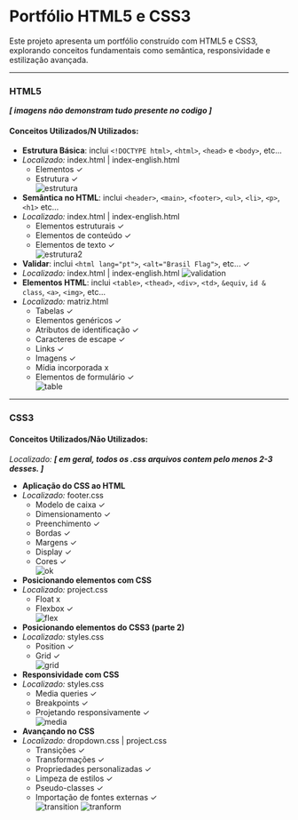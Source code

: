 # Portfólio HTML5 e CSS3

Este projeto apresenta um portfólio construído com HTML5 e CSS3, explorando conceitos fundamentais como semântica, responsividade e estilização avançada.

---

### HTML5
___[ imagens não demonstram tudo presente no codigo ]___

#### Conceitos Utilizados/N Utilizados:
- **Estrutura Básica**: inclui `<!DOCTYPE html>`, `<html>`, `<head>` e `<body>`, etc...
- *Localizado:* index.html | index-english.html
  - Elementos ✓
  - Estrutura ✓ <br>
![estrutura](https://github.com/user-attachments/assets/9f72f025-c7dd-486e-85b9-96da25d71f2a)
- **Semântica no HTML**: inclui `<header>`, `<main>`, `<footer>`, `<ul>`, `<li>`, `<p>`, `<h1>` etc...
- *Localizado:* index.html | index-english.html
  - Elementos estruturais ✓
  - Elementos de conteúdo ✓
  - Elementos de texto ✓ <br>
![estrutura2](https://github.com/user-attachments/assets/6962e794-eb72-4a40-9907-e09a26363709)
- **Validar**: inclui `<html lang="pt">`, `<alt="Brasil Flag">`, etc... ✓ <br>
- *Localizado:* index.html | index-english.html
![validation](https://github.com/user-attachments/assets/3e9a9013-0c7f-4289-aa6d-6da6996faf11)
- **Elementos HTML**: inclui `<table>`, `<thead>`, `<div>`, `<td>`, `&equiv`, `id & class`, `<a>`, `<img>`, etc... <br>
- *Localizado:* matriz.html
  - Tabelas ✓
  - Elementos genéricos ✓
  - Atributos de identificação ✓
  - Caracteres de escape ✓
  - Links ✓
  - Imagens ✓
  - Mídia incorporada x
  - Elementos de formulário ✓ <br>
![table](https://github.com/user-attachments/assets/0fd459ba-6b26-461b-a0ce-973f21cbce3f)
---

### CSS3

#### Conceitos Utilizados/Não Utilizados: 
 *Localizado:* ___[ em geral, todos os .css arquivos contem pelo menos 2-3 desses. ]___
- **Aplicação do CSS ao HTML**
- *Localizado:* footer.css
  - Modelo de caixa ✓
  - Dimensionamento ✓
  - Preenchimento ✓
  - Bordas ✓
  - Margens ✓
  - Display ✓
  - Cores ✓ <br>
![ok](https://github.com/user-attachments/assets/99865e26-df42-484e-9118-eb67b56f24f9)
- **Posicionando elementos com CSS**
- *Localizado:* project.css
  - Float x
  - Flexbox ✓ <br>
![flex](https://github.com/user-attachments/assets/f89c88e2-a1fc-48ed-9381-da3a868db14e)
- **Posicionando elementos do CSS3 (parte 2)**
- *Localizado:* styles.css
  - Position ✓
  - Grid ✓ <br>
![grid](https://github.com/user-attachments/assets/11e17a2e-77a5-43ef-8aca-f61f0381a5cb)
- **Responsividade com CSS**
- *Localizado:* styles.css
  - Media queries  ✓
  - Breakpoints ✓
  - Projetando responsivamente ✓ <br>
![media](https://github.com/user-attachments/assets/f2738cb9-8745-4704-b696-9aae97d47db8)
- **Avançando no CSS**
- *Localizado:* dropdown.css | project.css
  - Transições ✓
  - Transformações ✓ <br>
  - Propriedades personalizadas ✓
  - Limpeza de estilos ✓
  - Pseudo-classes ✓
  - Importação de fontes externas ✓ <br>
![transition](https://github.com/user-attachments/assets/b90a71e7-66ef-4b9b-81f3-4338f26823bf)
![tranform](https://github.com/user-attachments/assets/3ecf7843-21d4-4e6a-87ce-0402280a9ded)
